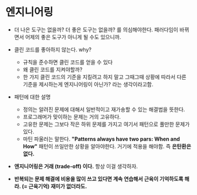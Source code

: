 # 엔지니어링 

- 더 나은 도구는 없을까? 더 좋은 도구는 없을까? 를 의심해야한다. 패러다임이 바뀌면서 어제의 좋은 도구가 아니게 될 수도 있으니까.

- 클린 코드를 좋아하지 않는다. why? 
  - 규칙을 준수하면 클린 코드를 얻을 수 있다 
  - 왜 클린 코드를 지켜야할까?
  - 한 가지 클린 코드의 기준을 지킬려고 하지 말고 그때그때 상황에 따라서 다른 기준을 제시하는게 엔지니어링이 아닌가? 라는 생각이라고함.

- 패턴에 대한 설명 
  - 정의는 알려진 문제에 대해서 일반적이고 재가숑할 수 있는 해결법을 뜻한다. 
  - 프로그래머가 맞이하는 문제는 거의 고유하다. 
  - 고유한 문제는 그보다 작은 하위 문제를 가지고 여기서 패턴으로 풀만한 문제가 있다. 
  - 마틴 파울러는 말한다. **"Patterns always have two pars: When and How"** 패턴이 쓰일만한 상황을 알아야한다. 거기에 적용을 해야함. 즉 **은탄환은 없다.**

- **엔지니어링은 거래 (trade-off) 이다.** 항상 이걸 생각하자. 

- **반복되는 문제 해결에 비용을 많이 쓰고 있다면 계속 연습해서 근육이 기억하도록 해라. (= 근육기억) 재미가 없더라도.** 